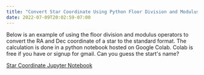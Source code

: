 ```yaml
---
title: "Convert Star Coordinate Using Python Floor Division and Modulus Perators"
date: 2022-07-09T20:02:59-07:00
---
```


Below is an example of using the floor division and modulus operators to convert the RA and Dec coordinate of a star to the standard format. The calculation is done in a python notebook hosted on Google Colab. Colab is free if you have or signup for gmail. Can you guess the start's name?

[Star Coordinate Jupyter Notebook](https://colab.research.google.com/drive/1tqCq5zR10mGVNxB-eYnMcpIzILlBUjug)
